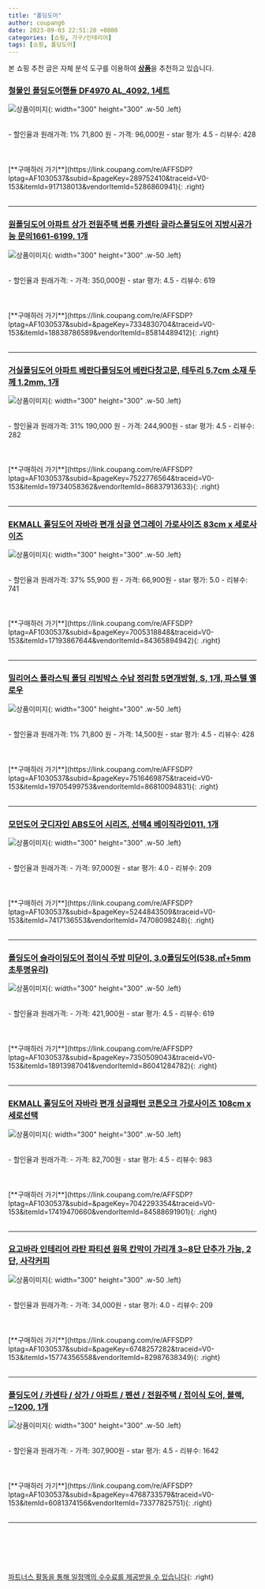 ```yaml
---
title: "폴딩도어"
author: coupang6
date: 2023-09-03 22:51:20 +0800
categories: [쇼핑, 가구/인테리어]
tags: [쇼핑, 폴딩도어]
---
```


본 쇼핑 추천 글은 자체 분석 도구를 이용하여 [**상품**](https://link.coupang.com/a/bao1ui)을 추천하고 있습니다.

### [철물인 폴딩도어핸들 DF4970 AL_4092, 1세트](https://link.coupang.com/re/AFFSDP?lptag=AF1030537&subid=&pageKey=289752410&traceid=V0-153&itemId=917138013&vendorItemId=5286860941)

![상품이미지](https://thumbnail8.coupangcdn.com/thumbnails/remote/230x230ex/image/vendor_inventory/92dc/248e43bf2996c794e39230422f24ff2824ff426a5ac970174fac3f93c8d4.jpg){: width="300" height="300" .w-50 .left}


<br>
- 할인율과 원래가격: 1%  71,800   원
- 가격: 96,000원
- star 평가: 4.5
- 리뷰수: 428
<br>
<br>
<br>
<br>
[**구매하러 가기**](https://link.coupang.com/re/AFFSDP?lptag=AF1030537&subid=&pageKey=289752410&traceid=V0-153&itemId=917138013&vendorItemId=5286860941){: .right}
<br>
<br>

---

### [원폴딩도어 아파트 상가 전원주택 썬룸 카센타 글라스폴딩도어 지방시공가능 문의1661-6199, 1개](https://link.coupang.com/re/AFFSDP?lptag=AF1030537&subid=&pageKey=7334830704&traceid=V0-153&itemId=18838786589&vendorItemId=85814489412)

![상품이미지](https://thumbnail9.coupangcdn.com/thumbnails/remote/230x230ex/image/vendor_inventory/ae8f/8f01cd08c77556e11035dcdeceda10009a8724063b54b34a01c429437122.png){: width="300" height="300" .w-50 .left}


<br>
- 할인율과 원래가격: 
- 가격: 350,000원
- star 평가: 4.5
- 리뷰수: 619
<br>
<br>
<br>
<br>
[**구매하러 가기**](https://link.coupang.com/re/AFFSDP?lptag=AF1030537&subid=&pageKey=7334830704&traceid=V0-153&itemId=18838786589&vendorItemId=85814489412){: .right}
<br>
<br>

---

### [거실폴딩도어 아파트 베란다폴딩도어 베란다창고문, 테두리 5.7cm 소재 두께 1.2mm, 1개](https://link.coupang.com/re/AFFSDP?lptag=AF1030537&subid=&pageKey=7522776564&traceid=V0-153&itemId=19734058362&vendorItemId=86837913633)

![상품이미지](https://thumbnail6.coupangcdn.com/thumbnails/remote/230x230ex/image/vendor_inventory/8111/33973bd505d6ce163ff01bd95315b627fcd97a5c3db45718212d4656bba3.png){: width="300" height="300" .w-50 .left}


<br>
- 할인율과 원래가격: 31%  190,000   원
- 가격: 244,900원
- star 평가: 4.5
- 리뷰수: 282
<br>
<br>
<br>
<br>
[**구매하러 가기**](https://link.coupang.com/re/AFFSDP?lptag=AF1030537&subid=&pageKey=7522776564&traceid=V0-153&itemId=19734058362&vendorItemId=86837913633){: .right}
<br>
<br>

---

### [EKMALL 홀딩도어 자바라 편개 싱글 연그레이 가로사이즈 83cm x 세로사이즈](https://link.coupang.com/re/AFFSDP?lptag=AF1030537&subid=&pageKey=7005318848&traceid=V0-153&itemId=17193867644&vendorItemId=84365894942)

![상품이미지](https://thumbnail7.coupangcdn.com/thumbnails/remote/230x230ex/image/vendor_inventory/38ba/1f22f122ed0f47d217d6afb7ec58e5c1b6fdddf3a64908ba185c0f9ef20c.jpg){: width="300" height="300" .w-50 .left}


<br>
- 할인율과 원래가격: 37%  55,900   원
- 가격: 66,900원
- star 평가: 5.0
- 리뷰수: 741
<br>
<br>
<br>
<br>
[**구매하러 가기**](https://link.coupang.com/re/AFFSDP?lptag=AF1030537&subid=&pageKey=7005318848&traceid=V0-153&itemId=17193867644&vendorItemId=84365894942){: .right}
<br>
<br>

---

### [밀리어스 플라스틱 폴딩 리빙박스 수납 정리함 5면개방형, S, 1개, 파스텔 옐로우](https://link.coupang.com/re/AFFSDP?lptag=AF1030537&subid=&pageKey=7516469875&traceid=V0-153&itemId=19705499753&vendorItemId=86810094831)

![상품이미지](https://thumbnail8.coupangcdn.com/thumbnails/remote/230x230ex/image/vendor_inventory/841d/4de30a03bce7a79810a482c188a8bab09911b1b9d25264f137f70fc8aafc.png){: width="300" height="300" .w-50 .left}


<br>
- 할인율과 원래가격: 1%  71,800   원
- 가격: 14,500원
- star 평가: 4.5
- 리뷰수: 428
<br>
<br>
<br>
<br>
[**구매하러 가기**](https://link.coupang.com/re/AFFSDP?lptag=AF1030537&subid=&pageKey=7516469875&traceid=V0-153&itemId=19705499753&vendorItemId=86810094831){: .right}
<br>
<br>

---

### [모던도어 굿디자인 ABS도어 시리즈, 선택4 베이직라인011, 1개](https://link.coupang.com/re/AFFSDP?lptag=AF1030537&subid=&pageKey=5244843509&traceid=V0-153&itemId=7417136553&vendorItemId=74708098248)

![상품이미지](https://thumbnail8.coupangcdn.com/thumbnails/remote/230x230ex/image/vendor_inventory/a792/74cc50edbd305255e58f7a639ee71aa411de34bac514a1124cbefc8e2f02.jpg){: width="300" height="300" .w-50 .left}


<br>
- 할인율과 원래가격: 
- 가격: 97,000원
- star 평가: 4.0
- 리뷰수: 209
<br>
<br>
<br>
<br>
[**구매하러 가기**](https://link.coupang.com/re/AFFSDP?lptag=AF1030537&subid=&pageKey=5244843509&traceid=V0-153&itemId=7417136553&vendorItemId=74708098248){: .right}
<br>
<br>

---

### [폴딩도어 슬라이딩도어 접이식 주방 미닫이, 3.0폴딩도어(538.㎡+5mm초투명유리)](https://link.coupang.com/re/AFFSDP?lptag=AF1030537&subid=&pageKey=7350509043&traceid=V0-153&itemId=18913987041&vendorItemId=86041284782)

![상품이미지](https://thumbnail9.coupangcdn.com/thumbnails/remote/230x230ex/image/vendor_inventory/d497/6cd6fdce260274e165cd3afc743da85476747c26cb8716572a2543122866.png){: width="300" height="300" .w-50 .left}


<br>
- 할인율과 원래가격: 
- 가격: 421,900원
- star 평가: 4.5
- 리뷰수: 619
<br>
<br>
<br>
<br>
[**구매하러 가기**](https://link.coupang.com/re/AFFSDP?lptag=AF1030537&subid=&pageKey=7350509043&traceid=V0-153&itemId=18913987041&vendorItemId=86041284782){: .right}
<br>
<br>

---

### [EKMALL 홀딩도어 자바라 편개 싱글패턴 코튼오크 가로사이즈 108cm x 세로선택](https://link.coupang.com/re/AFFSDP?lptag=AF1030537&subid=&pageKey=7042293354&traceid=V0-153&itemId=17419470660&vendorItemId=84588691901)

![상품이미지](https://thumbnail10.coupangcdn.com/thumbnails/remote/230x230ex/image/vendor_inventory/26d3/7ad3d06341a41d181a5c9e404662334cc59a87b2a78073152c367bc7bcab.jpg){: width="300" height="300" .w-50 .left}


<br>
- 할인율과 원래가격: 
- 가격: 82,700원
- star 평가: 4.5
- 리뷰수: 983
<br>
<br>
<br>
<br>
[**구매하러 가기**](https://link.coupang.com/re/AFFSDP?lptag=AF1030537&subid=&pageKey=7042293354&traceid=V0-153&itemId=17419470660&vendorItemId=84588691901){: .right}
<br>
<br>

---

### [요고바라 인테리어 라탄 파티션 원목 칸막이 가리개 3~8단 단추가 가능, 2단, 사각커피](https://link.coupang.com/re/AFFSDP?lptag=AF1030537&subid=&pageKey=6748257282&traceid=V0-153&itemId=15774356558&vendorItemId=82987638349)

![상품이미지](https://thumbnail6.coupangcdn.com/thumbnails/remote/230x230ex/image/vendor_inventory/a477/77407785febed8f209ce246c7fee08ab53273517025fdfff4f0d8c8143cb.jpg){: width="300" height="300" .w-50 .left}


<br>
- 할인율과 원래가격: 
- 가격: 34,000원
- star 평가: 4.0
- 리뷰수: 209
<br>
<br>
<br>
<br>
[**구매하러 가기**](https://link.coupang.com/re/AFFSDP?lptag=AF1030537&subid=&pageKey=6748257282&traceid=V0-153&itemId=15774356558&vendorItemId=82987638349){: .right}
<br>
<br>

---

### [폴딩도어 / 카센타 / 상가 / 아파트 / 펜션 / 전원주택 / 접이식 도어, 블랙, ~1200, 1개](https://link.coupang.com/re/AFFSDP?lptag=AF1030537&subid=&pageKey=4768733579&traceid=V0-153&itemId=6081374156&vendorItemId=73377825751)

![상품이미지](https://thumbnail8.coupangcdn.com/thumbnails/remote/230x230ex/image/vendor_inventory/2249/d111e9064d40da2c5f3f6cb71059a77114ebf840157cad7773583fe12aab.jpeg){: width="300" height="300" .w-50 .left}


<br>
- 할인율과 원래가격: 
- 가격: 307,900원
- star 평가: 4.5
- 리뷰수: 1642
<br>
<br>
<br>
<br>
[**구매하러 가기**](https://link.coupang.com/re/AFFSDP?lptag=AF1030537&subid=&pageKey=4768733579&traceid=V0-153&itemId=6081374156&vendorItemId=73377825751){: .right}
<br>
<br>

---
<br><br><br><br><br> [파트너스 활동을 통해 일정액의 수수료를 제공받을 수 있습니다](https://link.coupang.com/a/bao1ui){: .right}